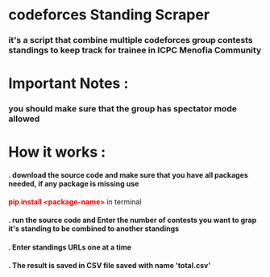 # codeforces Standing Scraper

### it's a script that combine multiple codeforces group contests standings to keep track for trainee in ICPC Menofia Community 

# Important Notes :
  ### you should make sure that the group has spectator mode allowed 

# How it works : 
  #### **.** download the source code and make sure that you have all packages needed, if any package is missing use 
  **<span style="color:red">pip install \<package-name\> </span>** in terminal 
  #### **.** run the source code and Enter the number of contests you want to grap it's standing to be combined to another standings 
  #### **.** Enter standings URLs one at a time 
  #### **.** The result is saved in CSV file saved with name 'total.csv' 
